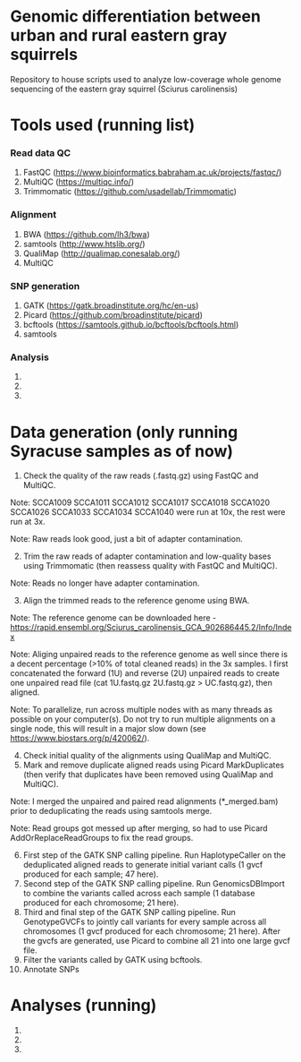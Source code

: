 # Genomic differentiation between urban and rural eastern gray squirrels #
Repository to house scripts used to analyze low-coverage whole genome sequencing of the eastern gray squirrel (Sciurus carolinensis)

# Tools used (running list) #
### Read data QC ###
1) FastQC (https://www.bioinformatics.babraham.ac.uk/projects/fastqc/)
2) MultiQC (https://multiqc.info/)
3) Trimmomatic (https://github.com/usadellab/Trimmomatic)
### Alignment ###
1) BWA (https://github.com/lh3/bwa)
2) samtools (http://www.htslib.org/)
3) QualiMap (http://qualimap.conesalab.org/)
4) MultiQC
### SNP generation ###
1) GATK (https://gatk.broadinstitute.org/hc/en-us)
2) Picard (https://github.com/broadinstitute/picard)
3) bcftools (https://samtools.github.io/bcftools/bcftools.html)
4) samtools
### Analysis ###
1)
2)
3)

# Data generation (only running Syracuse samples as of now) #
1) Check the quality of the raw reads (.fastq.gz) using FastQC and MultiQC.

Note: SCCA1009 SCCA1011 SCCA1012 SCCA1017 SCCA1018 SCCA1020 SCCA1026 SCCA1033 SCCA1034 SCCA1040 were run at 10x, the rest were run at 3x.

Note: Raw reads look good, just a bit of adapter contamination.

2) Trim the raw reads of adapter contamination and low-quality bases using Trimmomatic (then reassess quality with FastQC and MultiQC).

Note: Reads no longer have adapter contamination.

3) Align the trimmed reads to the reference genome using BWA.

Note: The reference genome can be downloaded here - https://rapid.ensembl.org/Sciurus_carolinensis_GCA_902686445.2/Info/Index

Note: Aliging unpaired reads to the reference genome as well since there is a decent percentage (>10% of total cleaned reads) in the 3x samples. I first concatenated the forward (1U) and reverse (2U) unpaired reads to create one unpaired read file (cat 1U.fastq.gz 2U.fastq.gz > UC.fastq.gz), then aligned.

Note: To parallelize, run across multiple nodes with as many threads as possible on your computer(s). Do not try to run multiple alignments on a single node, this will result in a major slow down (see https://www.biostars.org/p/420062/). 

4) Check initial quality of the alignments using QualiMap and MultiQC.
5) Mark and remove duplicate aligned reads using Picard MarkDuplicates (then verify that duplicates have been removed using QualiMap and MultiQC).

Note: I merged the unpaired and paired read alignments (*_merged.bam) prior to deduplicating the reads using samtools merge.

Note: Read groups got messed up after merging, so had to use Picard AddOrReplaceReadGroups to fix the read groups.

6) First step of the GATK SNP calling pipeline. Run HaplotypeCaller on the deduplicated aligned reads to generate initial variant calls (1 gvcf produced for each sample; 47 here).
7) Second step of the GATK SNP calling pipeline. Run GenomicsDBImport to combine the variants called across each sample (1 database produced for each chromosome; 21 here).
8) Third and final step of the GATK SNP calling pipeline. Run GenotypeGVCFs to jointly call variants for every sample across all chromosomes (1 gvcf produced for each chromosome; 21 here). After the gvcfs are generated, use Picard to combine all 21 into one large gvcf file.
9) Filter the variants called by GATK using bcftools.
10) Annotate SNPs

# Analyses (running) #
1)
2)
3)

